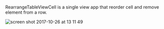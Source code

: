 RearrangeTableViewCell is a single view app that reorder cell and remove element from a row. 

![screen shot 2017-10-26 at 13 11 49](https://user-images.githubusercontent.com/17072260/32047821-d8500d4a-ba4f-11e7-9923-e8743d2218ad.png)


